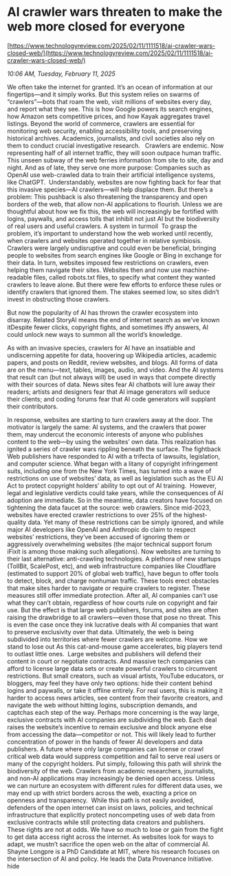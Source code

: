 # AI crawler wars threaten to make the web more closed for everyone

[https://www.technologyreview.com/2025/02/11/1111518/ai-crawler-wars-closed-web/](https://www.technologyreview.com/2025/02/11/1111518/ai-crawler-wars-closed-web/)

*10:06 AM, Tuesday, February 11, 2025*

We often take the internet for granted. It’s an ocean of information at our fingertips—and it simply works. But this system relies on swarms of “crawlers”—bots that roam the web, visit millions of websites every day, and report what they see. This is how Google powers its search engines, how Amazon sets competitive prices, and how Kayak aggregates travel listings. Beyond the world of commerce, crawlers are essential for monitoring web security, enabling accessibility tools, and preserving historical archives. Academics, journalists, and civil societies also rely on them to conduct crucial investigative research.   Crawlers are endemic. Now representing half of all internet traffic, they will soon outpace human traffic. This unseen subway of the web ferries information from site to site, day and night. And as of late, they serve one more purpose: Companies such as OpenAI use web-crawled data to train their artificial intelligence systems, like ChatGPT.   Understandably, websites are now fighting back for fear that this invasive species—AI crawlers—will help displace them. But there’s a problem: This pushback is also threatening the transparency and open borders of the web, that allow non-AI applications to flourish. Unless we are thoughtful about how we fix this, the web will increasingly be fortified with logins, paywalls, and access tolls that inhibit not just AI but the biodiversity of real users and useful crawlers. A system in turmoil  To grasp the problem, it’s important to understand how the web worked until recently, when crawlers and websites operated together in relative symbiosis. Crawlers were largely undisruptive and could even be beneficial, bringing people to websites from search engines like Google or Bing in exchange for their data. In turn, websites imposed few restrictions on crawlers, even helping them navigate their sites. Websites then and now use machine-readable files, called robots.txt files, to specify what content they wanted crawlers to leave alone. But there were few efforts to enforce these rules or identify crawlers that ignored them. The stakes seemed low, so sites didn’t invest in obstructing those crawlers.

But now the popularity of AI has thrown the crawler ecosystem into disarray. Related StoryAI means the end of internet search as we’ve known itDespite fewer clicks, copyright fights, and sometimes iffy answers, AI could unlock new ways to summon all the world’s knowledge.

As with an invasive species, crawlers for AI have an insatiable and undiscerning appetite for data, hoovering up Wikipedia articles, academic papers, and posts on Reddit, review websites, and blogs. All forms of data are on the menu—text, tables, images, audio, and video. And the AI systems that result can (but not always will) be used in ways that compete directly with their sources of data. News sites fear AI chatbots will lure away their readers; artists and designers fear that AI image generators will seduce their clients; and coding forums fear that AI code generators will supplant their contributors.

In response, websites are starting to turn crawlers away at the door. The motivator is largely the same: AI systems, and the crawlers that power them, may undercut the economic interests of anyone who publishes content to the web—by using the websites’ own data. This realization has ignited a series of crawler wars rippling beneath the surface. The fightback Web publishers have responded to AI with a trifecta of lawsuits, legislation, and computer science. What began with a litany of copyright infringement suits, including one from the New York Times, has turned into a wave of restrictions on use of websites’ data, as well as legislation such as the EU AI Act to protect copyright holders’ ability to opt out of AI training.  However, legal and legislative verdicts could take years, while the consequences of AI adoption are immediate. So in the meantime, data creators have focused on tightening the data faucet at the source: web crawlers. Since mid-2023, websites have erected crawler restrictions to over 25% of the highest-quality data. Yet many of these restrictions can be simply ignored, and while major AI developers like OpenAI and Anthropic do claim to respect websites’ restrictions, they’ve been accused of ignoring them or aggressively overwhelming websites (the major technical support forum iFixit is among those making such allegations). Now websites are turning to their last alternative: anti-crawling technologies. A plethora of new startups (TollBit, ScalePost, etc), and web infrastructure companies like Cloudflare (estimated to support 20% of global web traffic), have begun to offer tools to detect, block, and charge nonhuman traffic. These tools erect obstacles that make sites harder to navigate or require crawlers to register. These measures still offer immediate protection. After all, AI companies can’t use what they can’t obtain, regardless of how courts rule on copyright and fair use. But the effect is that large web publishers, forums, and sites are often raising the drawbridge to all crawlers—even those that pose no threat. This is even the case once they ink lucrative deals with AI companies that want to preserve exclusivity over that data. Ultimately, the web is being subdivided into territories where fewer crawlers are welcome. How we stand to lose out As this cat-and-mouse game accelerates, big players tend to outlast little ones.  Large websites and publishers will defend their content in court or negotiate contracts. And massive tech companies can afford to license large data sets or create powerful crawlers to circumvent restrictions. But small creators, such as visual artists, YouTube educators, or bloggers, may feel they have only two options: hide their content behind logins and paywalls, or take it offline entirely. For real users, this is making it harder to access news articles, see content from their favorite creators, and navigate the web without hitting logins, subscription demands, and captchas each step of the way. Perhaps more concerning is the way large, exclusive contracts with AI companies are subdividing the web. Each deal raises the website’s incentive to remain exclusive and block anyone else from accessing the data—competitor or not. This will likely lead to further concentration of power in the hands of fewer AI developers and data publishers. A future where only large companies can license or crawl critical web data would suppress competition and fail to serve real users or many of the copyright holders. Put simply, following this path will shrink the biodiversity of the web. Crawlers from academic researchers, journalists, and non-AI applications may increasingly be denied open access. Unless we can nurture an ecosystem with different rules for different data uses, we may end up with strict borders across the web, exacting a price on openness and transparency.  While this path is not easily avoided, defenders of the open internet can insist on laws, policies, and technical infrastructure that explicitly protect noncompeting uses of web data from exclusive contracts while still protecting data creators and publishers. These rights are not at odds. We have so much to lose or gain from the fight to get data access right across the internet. As websites look for ways to adapt, we mustn’t sacrifice the open web on the altar of commercial AI. Shayne Longpre is a PhD Candidate at MIT, where his research focuses on the intersection of AI and policy. He leads the Data Provenance Initiative. hide

